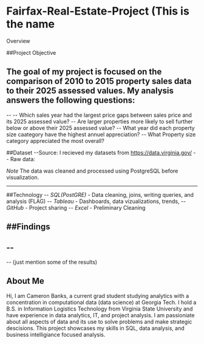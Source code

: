 # Fairfax-Real-Estate-Project (This is the name

Overview

##Project Objective

The goal of my project is focused on the comparison of 2010 to 2015 property sales data to their 2025 assessed values. My analysis answers the following questions:
--
--
-- Which sales year had the largest price gaps between sales price and its 2025 assessed value?
-- Are larger properties more likely to sell further below or above their 2025 assessed value?
-- What year did each property size caategory have the highest annuel appreciation?
-- What Property size category appreciated the most overall? 


##Dataset
--Source: I recieved my datasets from https://data.virginia.gov/
-- Raw data:



*Note* The data was cleaned and processed using PostgreSQL before visualization.

---

##Technology
-- *SQL(PostGRE)* - Data cleaning, joins,  writing queries, and analysis  (FLAG)
-- *Tableau* - Dashboards, data vizualizations, trends,
-- *GitHub* - Project sharing
-- *Excel* - Preliminary Cleaning

##Findings
-- 
--
--
--
(just mention some of the results)


## About Me
Hi, I am Cameron Banks, a current grad student studying analytics with a concentration in computational data (data science) at Georgia Tech. I hold a B.S. in Information Logistics Technology from Virginia State University and have experience in data analytics, IT, and project analysis. I am passioniate about all aspects of data and its use to solve problems and make strategic descisions. This project showcases my skills in SQL, data analysis, and business intelligiance focused analysis.
